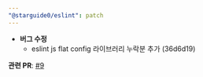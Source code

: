 ```yaml
---
"@starguide0/eslint": patch
---
```


-   **버그 수정**
    -   eslint js flat config 라이브러리 누락분 추가 (36d6d19)

**관련 PR**: [#9](https://github.com/starguide0/npm-regstry/pull/9)
